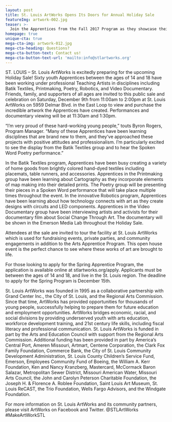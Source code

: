 ```yaml
---
layout: post
title: St. Louis ArtWorks Opens Its Doors for Annual Holiday Sale
featureImg: artwork-002.jpg
teaser: >-
  Join the Apprentices from the Fall 2017 Program as they showcase their creations.
homepage: true
unique-cta: true
mega-cta-img: artwork-012.jpg
mega-cta-heading: Questions?
mega-cta-button-text: Contact us!
mega-cta-button-text-url: 'mailto:info@stlartworks.org'
---
```



ST. LOUIS – St. Louis ArtWorks is excitedly preparing for the upcoming Holiday Sale!  Sixty youth Apprentices between the ages of 14 and 18 have been working under professional Teaching Artists in disciplines including Batik Textiles, Printmaking, Poetry, Robotics, and Video Documentary. Friends, family, and supporters of all ages are invited to this public sale and celebration on Saturday, December 9th from 11:00am to 2:00pm at St. Louis ArtWorks on 5959 Delmar Blvd. in the East Loop to view and purchase the incredible artwork the Apprentices have created. Performances and documentary viewing will be at 11:30am and 1:30pm.

“I’m very proud of these hard-working young people,” touts Byron Rogers, Program Manager. “Many of these Apprentices have been learning disciplines that are brand new to them, and they’ve approached these projects with positive attitudes and professionalism. I’m particularly excited to see the display from the Batik Textiles group and to hear the Spoken Word Poetry performance.”

In the Batik Textiles program, Apprentices have been busy creating a variety of home goods from brightly colored hand-dyed textiles including placemats, table runners, and accessories.  Apprentices in the Printmaking group have been learning about Cartography as they incorporate elements of map making into their detailed prints. The Poetry group will be presenting their pieces in a Spoken Word performance that will take place multiple times throughout the event. In the innovative Robotics program, Apprentices have been learning about how technology connects with art as they create designs with circuits and LED components. Apprentices in the Video Documentary group have been interviewing artists and activists for their documentary film about Social Change Through Art.  The documentary will be shown in the Emerson Media Lab throughout the Holiday Sale.

Attendees at the sale are invited to tour the facility at St. Louis ArtWorks which is used for fundraising events, private parties, and community engagements in addition to the Arts Apprentice Program. This open house event is the perfect chance to see where these works of art are brought to life.

For those looking to apply for the Spring Apprentice Program, the application is available online at stlartworks.org/apply.  Applicants must be between the ages of 14 and 18, and live in the St. Louis region.  The deadline to apply for the Spring Program is December 15th.

St. Louis ArtWorks was founded in 1995 as a collaborative partnership with Grand Center Inc., the City of St. Louis, and the Regional Arts Commission. Since that time, ArtWorks has provided opportunities for thousands of young people, successfully helping to prepare them for future education and employment opportunities. ArtWorks bridges economic, racial, and social divisions by providing underserved youth with arts education, workforce development training, and 21st century life skills, including fiscal literacy and professional communication. St. Louis ArtWorks is funded in part by the Arts and Education Council with support from the Regional Arts Commission. Additional funding has been provided in part by America’s Central Port, Ameren Missouri, Artmart, Centene Corporation, the Clark Fox Family Foundation, Commerce Bank, the City of St. Louis Community Development Administration, St. Louis County Children’s Service Fund, Emerson, Employees Community Fund of Boeing, the William A. Kerr Foundation, Ken and Nancy Kranzberg, Mastercard, McCormack Baron Salazar, Metropolitan Sewer District, Missouri American Water, Missouri Arts Council, the John and Carolyn Peterson Charitable Foundation, the Joseph H. & Florence A. Roblee Foundation, Saint Louis Art Museum, St. Louis ReCAST, the Trio Foundation, Wells Fargo Advisors, and the Windgate Foundation.

For more information on St. Louis ArtWorks and its community partners, please visit ArtWorks on Facebook and Twitter. @STLArtWorks #MakeArtWorkSTL

 ###